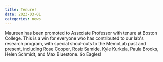 ```yaml
---
title: Tenure!
date: 2023-03-01
categories: news
---
```


Maureen has been promoted to Associate Professor with tenure at Boston College. This is a win for everyone who has contributed to our lab's research program, with special shout-outs to the MemoLab past and present, including Rose Cooper, Rosie Samide, Kyle Kurkela, Paula Brooks, Helen Schmidt, and Max Bluestone. Go Eagles!
